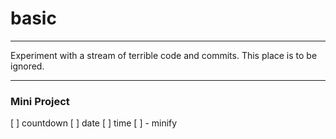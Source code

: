 # basic
---

Experiment with a stream of terrible code and commits.
This place is to be ignored.

---

### Mini Project
[ ] countdown
[ ] date
[ ] time
  [ ] - minify